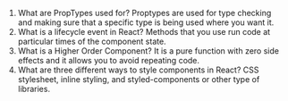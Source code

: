 1.  What are PropTypes used for?
Proptypes are used for type checking and making sure that a specific type is being used where you want it.
2.  What is a lifecycle event in React?
Methods that you use run code at particular times of the component state.
3.  What is a Higher Order Component?
It is a pure function with zero side effects and it allows you to avoid repeating code. 
4.  What are three different ways to style components in React?
CSS stylesheet, inline styling, and styled-components or other type of libraries.